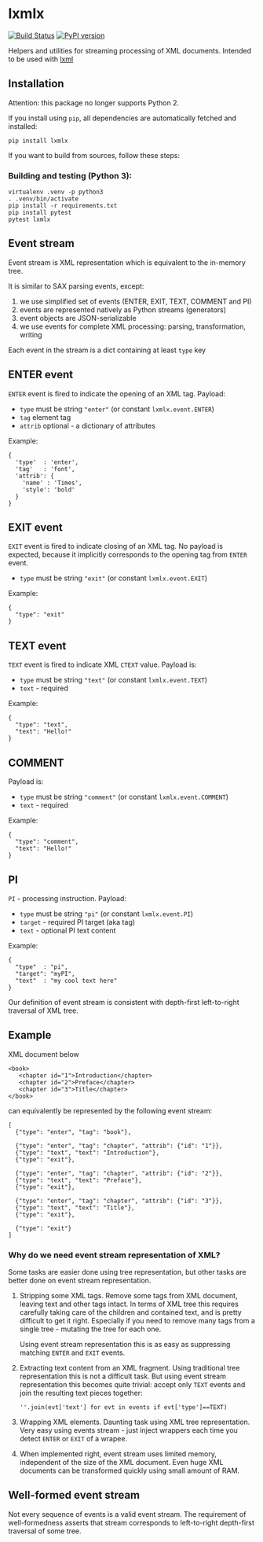 # lxmlx
[![Build Status](https://travis-ci.org/innodatalabs/lxmlx.svg?branch=master)](https://travis-ci.org/innodatalabs/lxmlx)
[![PyPI version](https://badge.fury.io/py/lxmlx.svg)](https://badge.fury.io/py/lxmlx)

Helpers and utilities for streaming processing of XML documents. Intended to be used with [lxml](http://lxml.de)

## Installation

Attention: this package no longer supports Python 2.

If you install using `pip`, all dependencies are automatically fetched and installed:

```
pip install lxmlx
```

If you want to build from sources, follow these steps:

### Building and testing (Python 3):
```
virtualenv .venv -p python3
. .venv/bin/activate
pip install -r requirements.txt
pip install pytest
pytest lxmlx
```

## Event stream
Event stream is XML representation which is equivalent to the in-memory tree.

It is similar to SAX parsing events, except:

1. we use simplified set of events (ENTER, EXIT, TEXT, COMMENT and PI)
2. events are represented natively as Python streams (generators)
3. event objects are JSON-serializable
3. we use events for complete XML processing: parsing, transformation, writing

Each event in the stream is a dict containing at least `type` key

## ENTER event
`ENTER` event is fired to indicate the opening of an XML tag. Payload:

* `type` must be string `"enter"` (or constant `lxmlx.event.ENTER`)
* `tag` element tag
* `attrib` optional - a dictionary of attributes

Example:
```
{
  'type'  : 'enter',
  'tag'   : 'font',
  'attrib': {
    'name' : 'Times',
    'style': 'bold'
  }
}
```

## EXIT event
`EXIT` event is fired to indicate closing of an XML tag. No payload is
expected, because it implicitly corresponds to the opening tag from `ENTER`
event.

* `type` must be string `"exit"` (or constant `lxmlx.event.EXIT`)

Example:
```
{
  "type": "exit"
}
```

## TEXT event
`TEXT` event is fired to indicate XML `CTEXT` value. Payload is:

* `type` must be string `"text"` (or constant `lxmlx.event.TEXT`)
* `text` - required

Example:
```
{
  "type": "text",
  "text": "Hello!"
}
```

## COMMENT

Payload is:
* `type` must be string `"comment"` (or constant `lxmlx.event.COMMENT`)
* `text` - required

Example:
```
{
  "type": "comment",
  "text": "Hello!"
}
```

## PI
`PI` - processing instruction. Payload:

* `type` must be string `"pi"` (or constant `lxmlx.event.PI`)
* `target` - required PI target (aka tag)
* `text` - optional PI text content

Example:
```
{
  "type"  : "pi",
  "target": "myPI",
  "text"  : "my cool text here"
}
```

Our definition of event stream is consistent with depth-first left-to-right
traversal of XML tree.

## Example
XML document below
```
<book>
   <chapter id="1">Introduction</chapter>
   <chapter id="2">Preface</chapter>
   <chapter id="3">Title</chapter>
</book>
```

can equivalently be represented by the following event stream:
```
[
  {"type": "enter", "tag": "book"},

  {"type": "enter", "tag": "chapter", "attrib": {"id": "1"}},
  {"type": "text", "text": "Introduction"},
  {"type": "exit"},

  {"type": "enter", "tag": "chapter", "attrib": {"id": "2"}},
  {"type": "text", "text": "Preface"},
  {"type": "exit"},

  {"type": "enter", "tag": "chapter", "attrib": {"id": "3"}},
  {"type": "text", "text": "Title"},
  {"type": "exit"},

  {"type": "exit"}
]
```

### Why do we need event stream representation of XML?
Some tasks are easier done using tree representation, but other
tasks are better done on event stream representation.

1. Stripping some XML tags. Remove some tags from XML document, leaving
   text and other tags intact. In terms of XML tree this requires
   carefully taking care of the children and contained text, and is
   pretty difficult to get it right. Especially if you need to
   remove many tags from a single tree - mutating the tree for each
   one.

   Using event stream representation this is as easy as suppressing
   matching `ENTER` and `EXIT` events.

2. Extracting text content from an XML fragment. Using traditional
   tree representation this is not a difficult task. But using event stream
   representation this becomes quite trivial: accept only `TEXT` events and
   join the resulting text pieces together:
   ```
   ''.join(evt['text'] for evt in events if evt['type']==TEXT)
   ```

3. Wrapping XML elements. Daunting task using XML tree representation. Very
   easy using events stream - just inject wrappers each time you detect
   `ENTER` or `EXIT` of a wrapee.

4. When implemented right, event stream uses limited memory, independent of
   the size of the XML document. Even huge XML documents can be transformed
   quickly using small amount of RAM.


## Well-formed event stream

Not every sequence of events is a valid event stream. The requirement of
well-formedness asserts that stream corresponds to left-to-right depth-first
traversal of some tree.

